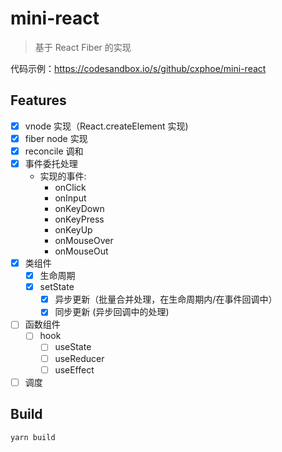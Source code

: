 # mini-react

> 基于 React Fiber 的实现

代码示例：https://codesandbox.io/s/github/cxphoe/mini-react

## Features

- [x] vnode 实现（React.createElement 实现)
- [x] fiber node 实现
- [x] reconcile 调和
- [x] 事件委托处理
  - 实现的事件:
    - onClick
    - onInput
    - onKeyDown
    - onKeyPress
    - onKeyUp
    - onMouseOver
    - onMouseOut
- [x] 类组件
  - [x] 生命周期
  - [x] setState
    - [x] 异步更新（批量合并处理，在生命周期内/在事件回调中）
    - [x] 同步更新 (异步回调中的处理)
- [ ] 函数组件
  - [ ] hook
    - [ ] useState
    - [ ] useReducer
    - [ ] useEffect
- [ ] 调度

## Build

```
yarn build
```
